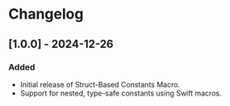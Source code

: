 # Changelog

## [1.0.0] - 2024-12-26
### Added
- Initial release of Struct-Based Constants Macro.
- Support for nested, type-safe constants using Swift macros.
